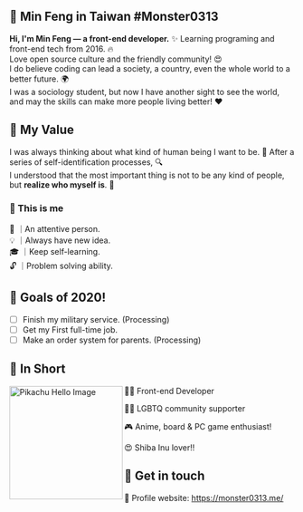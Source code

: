 ##  :large_blue_diamond: Min Feng in Taiwan #Monster0313
**Hi, I'm Min Feng — a front-end developer.** :sparkles: Learning programing and front-end tech from 2016.  :fire: \
Love open source culture and the friendly community!  :heart_eyes: \
I do believe coding can lead a society, a country, even the whole world to a better future. :earth_africa: \
I was a sociology student, but now I have another sight to see the world, and may the skills can make more people living better!  :heart:

##  :small_orange_diamond: My Value 
I was always thinking about what kind of human being I want to be. 🤔
After a series of self-identification processes,  :mag:  \
I understood that the most important thing is not to be any kind of people, but **realize who myself is**. :star2:

###  :small_red_triangle_down: This is me
 :sparkling_heart: ｜An attentive person. \
 :bulb: ｜Always have new idea. \
 :mortar_board: ｜Keep self-learning. \
 :unlock: ｜Problem solving ability.
 
##  :small_orange_diamond: Goals of 2020!
- [ ] Finish my military service. (Processing)
- [ ] Get my First full-time job.
- [ ] Make an order system for parents. (Processing)

## :small_orange_diamond: In Short
<p>
  <img width="200" alt="Pikachu Hello Image" align="left" src="https://media1.giphy.com/media/xuXzcHMkuwvf2/giphy.gif?cid=ecf05e470470926a29d28e9837cd62e119e5e1ac14725a4e&rid=giphy.gif">
</p>

 👩‍💻 Front-end Developer 
 
 🏳️‍🌈 LGBTQ community supporter 
 
 🎮 Anime, board & PC game enthusiast!
 
 😍 Shiba Inu lover!!
 
 ## :small_orange_diamond: Get in touch
 
 🌈 Profile website: https://monster0313.me/

<!--
**Monster0313/Monster0313** is a ✨ _special_ ✨ repository because its `README.md` (this file) appears on your GitHub profile.

Here are some ideas to get you started:

- 🔭 I’m currently working on ...
- 🌱 I’m currently learning ...
- 👯 I’m looking to collaborate on ...
- 🤔 I’m looking for help with ...
- 💬 Ask me about ...
- 📫 How to reach me: ...
- 😄 Pronouns: ...
- ⚡ Fun fact: ...
-->
